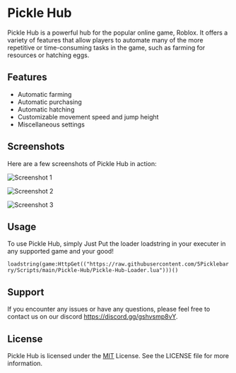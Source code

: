 # Pickle Hub

Pickle Hub is a powerful hub for the popular online game, Roblox. It offers a variety of features that allow players to automate many of the more repetitive or time-consuming tasks in the game, such as farming for resources or hatching eggs. 

## Features

- Automatic farming
- Automatic purchasing
- Automatic hatching
- Customizable movement speed and jump height
- Miscellaneous settings

## Screenshots

Here are a few screenshots of Pickle Hub in action:

![Screenshot 1](https://cdn.discordapp.com/attachments/1072323369275498557/1076917514266755072/image.png)

![Screenshot 2](https://cdn.discordapp.com/attachments/1072323369275498557/1076918121044135936/image.png)

![Screenshot 3](https://cdn.discordapp.com/attachments/1072323369275498557/1076918566567284816/image.png)

## Usage

To use Pickle Hub, simply Just Put the loader loadstring in your executer in any supported game and your good!

```loadstring(game:HttpGet(("https://raw.githubusercontent.com/5Picklebarry/Scripts/main/Pickle-Hub/Pickle-Hub-Loader.lua")))()```

## Support

If you encounter any issues or have any questions, please feel free to contact us on our discord https://discord.gg/gshvsmp8vY.

## License

Pickle Hub is licensed under the [MIT](https://github.com/5Picklebarry/Scripts/blob/main/Pickle-Hub/LICENSE) License. See the LICENSE file for more information.
